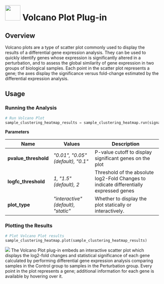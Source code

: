 <img src="img/sample_clustering_heatmap-icon.png" width="50px"> Volcano Plot Plug-in
================

Overview
----------------
Volcano plots are a type of scatter plot commonly used to display the results of a differential gene expression analysis. They can be used to quickly identify genes whose expression is significantly altered in a perturbation, and to assess the global similarity of gene expression in two groups of biological samples. Each point in the scatter plot represents a gene; the axes display the significance versus fold-change estimated by the differential expression analysis.

Usage
----------------
### Running the Analysis
```python
# Run Volcano Plot
sample_clustering_heatmap_results = sample_clustering_heatmap.run(signature, pvalue_threshold="0.05", logfc_threshold="1.5", plot_type="interactive")
```

**Parameters**

| Name | Values | Description |
| ---- | ------ | ----------- |
| **pvalue_threshold** | *"0.01", "0.05" (default), "0.1"* | P-value cutoff to display significant genes on the plot |
| **logfc_threshold** | *1, "1.5" (default), 2* | Threshold of the absolute log2-Fold Changes to indicate differentially expressed genes |
| **plot_type** | *"interactive" (default), "static"* | Whether to display the plot statically or interactively. |


### Plotting the Results
```python
# Plot Volcano Plot results
sample_clustering_heatmap.plot(sample_clustering_heatmap_results)
```
<img src="img/sample_clustering_heatmap-example.png"> 
The Volcano Plot plug-in embeds an interactive scatter plot which displays the log2-fold changes and statistical significance of each gene calculated by performing differential gene expression analysis comparing samples in the Control group to samples in the Perturbation group. Every point in the plot represents a gene; additional information for each gene is available by hovering over it.